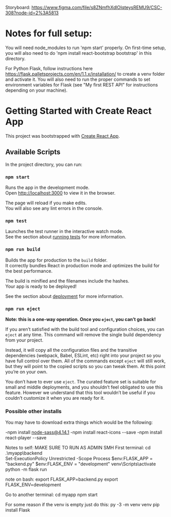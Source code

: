Storyboard:
https://www.figma.com/file/s8ZNmfhXdlOIqteysREMU9/CSC-308?node-id=2%3A5813

# Notes for full setup:
You will need node_modules to run 'npm start' properly. On first-time setup, you will also need to do 'npm install react-bootstrap bootstrap' in this directory.

For Python Flask, follow instructions here https://flask.palletsprojects.com/en/1.1.x/installation/ to create a venv folder and activate it. You will also
need to run the proper commands to set environment variables for Flask (see "My first REST API" for instructions depending on your machine).

# Getting Started with Create React App

This project was bootstrapped with [Create React App](https://github.com/facebook/create-react-app).

## Available Scripts

In the project directory, you can run:

### `npm start`

Runs the app in the development mode.\
Open [http://localhost:3000](http://localhost:3000) to view it in the browser.

The page will reload if you make edits.\
You will also see any lint errors in the console.

### `npm test`

Launches the test runner in the interactive watch mode.\
See the section about [running tests](https://facebook.github.io/create-react-app/docs/running-tests) for more information.

### `npm run build`

Builds the app for production to the `build` folder.\
It correctly bundles React in production mode and optimizes the build for the best performance.

The build is minified and the filenames include the hashes.\
Your app is ready to be deployed!

See the section about [deployment](https://facebook.github.io/create-react-app/docs/deployment) for more information.

### `npm run eject`

**Note: this is a one-way operation. Once you `eject`, you can’t go back!**

If you aren’t satisfied with the build tool and configuration choices, you can `eject` at any time. This command will remove the single build dependency from your project.

Instead, it will copy all the configuration files and the transitive dependencies (webpack, Babel, ESLint, etc) right into your project so you have full control over them. All of the commands except `eject` will still work, but they will point to the copied scripts so you can tweak them. At this point you’re on your own.

You don’t have to ever use `eject`. The curated feature set is suitable for small and middle deployments, and you shouldn’t feel obligated to use this feature. However we understand that this tool wouldn’t be useful if you couldn’t customize it when you are ready for it.

### Possible other installs

You may have to download extra things which would be the following:

-npm install node-sass@4.14.1
-npm install react-icons --save
-npm install react-player --save

Notes to self:
MAKE SURE TO RUN AS ADMIN SMH
First terminal:
cd .\myapp\backend\
Set-ExecutionPolicy Unrestricted -Scope Process
$env:FLASK_APP = "backend.py"
$env:FLASK_ENV = "development"
venv\Scripts\activate
python -m flask run

note on bash:
export FLASK_APP=backend.py
export FLASK_ENV=development

Go to another terminal:
cd myapp
npm start

For some reason if the venv is empty just do this:
py -3 -m venv venv
pip install Flask